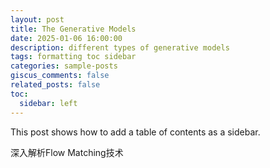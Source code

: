 ```yaml
---
layout: post
title: The Generative Models
date: 2025-01-06 16:00:00
description: different types of generative models
tags: formatting toc sidebar
categories: sample-posts
giscus_comments: false
related_posts: false
toc:
  sidebar: left
---
```


This post shows how to add a table of contents as a sidebar.

深入解析Flow Matching技术




